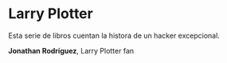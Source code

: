 # Larry Plotter

Esta serie de libros cuentan la histora de un hacker excepcional.

**Jonathan Rodríguez**, Larry Plotter fan




